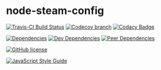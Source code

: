 # node-steam-config

[![Travis-CI Build Status](https://travis-ci.org/l3laze/node-steam-config.svg?branch=master)](https://travis-ci.org/l3laze/node-steam-config?branch=master)  [![Codecov branch](https://img.shields.io/codecov/c/github/l3laze/node-steam-config.svg)](https://codecov.io/gh/l3laze/node-steam-config/list/master/) [![Codacy Badge](https://api.codacy.com/project/badge/Grade/6ce28f60d6e64da8bd2c36782fd57973)](https://www.codacy.com/app/l3laze/node-steam-config/branch/master)

[![Dependencies](https://img.shields.io/david/expressjs/express.svg)](https://github.com/l3laze/node-steam-config) [![Dev Dependencies](https://img.shields.io/david/dev/expressjs/express.svg)](https://github.com/l3laze/node-steam-config) [![Peer Dependencies](https://img.shields.io/david/peer/webcomponents/generator-element.svg)](https://github.com/l3laze/node-steam-config)

[![GitHub license](https://img.shields.io/badge/license-MIT-blue.svg)](https://raw.githubusercontent.com/l3laze/node-steam-config/master/LICENSE.md)

[![JavaScript Style Guide](https://cdn.rawgit.com/standard/standard/master/badge.svg)](https://github.com/standard/standard)
